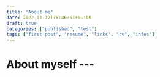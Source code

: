 ```yaml
---
title: "About me"
date: 2022-11-12T15:46:51+01:00
draft: true
categories: ["published", "test"]
tags: ["first post", "resume", "links", "cv", "infos"]
---
```

 
# About myself --- 



